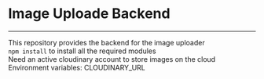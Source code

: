 # Image Uploade Backend
---
This repository provides the backend for the image uploader
<br>
`npm install` to install all the required modules
<br>
Need an active cloudinary account to store images on the cloud
<br>
Environment variables: CLOUDINARY_URL 